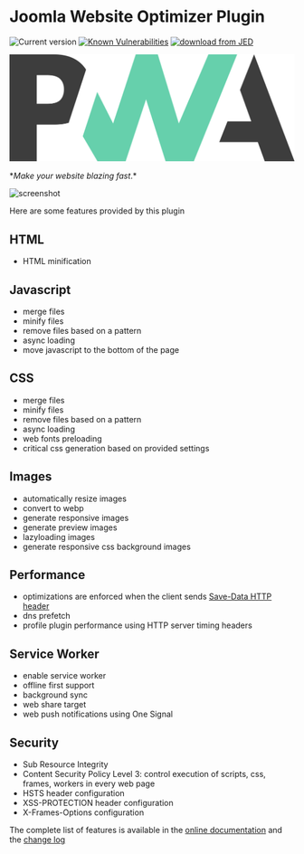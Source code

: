 # Joomla Website Optimizer Plugin

![Current version](https://img.shields.io/badge/dynamic/xml?color=green&label=current%20version&query=%2Fextension%2Fversion&url=https%3A%2F%2Fraw.githubusercontent.com%2Ftbela99%2Fgzip%2Fv.next%2Fgzip.xml) [![Known Vulnerabilities](https://snyk.io/test/github/tbela99/gzip/badge.svg)](https://snyk.io/test/github/tbela99/gzip) [![download from JED](https://img.shields.io/badge/download%20from-JED-blueviolet.svg)](https://extensions.joomla.org/extensions/extension/core-enhancements/performance/gzip/)

![logo](./Docs/logo.svg)

\*_Make your website blazing fast_.\*

![screenshot](https://raw.githubusercontent.com/tbela99/gzip/master/Capture.PNG)

Here are some features provided by this plugin

## HTML

- HTML minification

## Javascript

- merge files
- minify files
- remove files based on a pattern
- async loading
- move javascript to the bottom of the page

## CSS

- merge files
- minify files
- remove files based on a pattern
- async loading
- web fonts preloading
- critical css generation based on provided settings

## Images

- automatically resize images
- convert to webp
- generate responsive images
- generate preview images
- lazyloading images
- generate responsive css background images

## Performance

- optimizations are enforced when the client sends [Save-Data HTTP header](https://developers.google.com/web/fundamentals/performance/optimizing-content-efficiency/save-data/)
- dns prefetch
- profile plugin performance using HTTP server timing headers

## Service Worker

- enable service worker
- offline first support
- background sync
- web share target
- web push notifications using One Signal

## Security

- Sub Resource Integrity
- Content Security Policy Level 3: control execution of scripts, css, frames, workers in every web page
- HSTS header configuration
- XSS-PROTECTION header configuration
- X-Frames-Options configuration

The complete list of features is available in the [online documentation](https://tbela99.github.io/gzip/Docs/)
and the [change log](./CHANGELOG.md)
